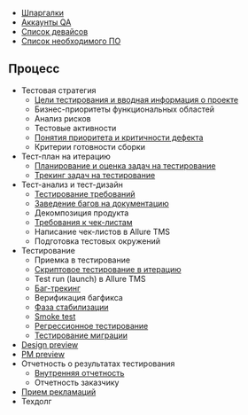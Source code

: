 
- [Шпаргалки](https://github.com/TouchInstinct/Styleguide/tree/master/qa/Cheat%20sheets)
- [Аккаунты QA](passwords.md)
- [Список девайсов](devicesTable.md)
- [Список необходимого ПО](software.md)


## Процесс
- Тестовая стратегия
    - [Цели тестирования и вводная информация о проекте](testGoals.md)
    - Бизнес-приоритеты функциональных областей
    - Анализ рисков
    - Тестовые активности
    - [Понятия приоритета и критичности дефекта](priority&severity.md)
    - Критерии готовности сборки
- Тест-план на итерацию
    - [Планирование и оценка задач на тестирование](qaPlanning.md)
    - [Трекинг задач на тестирование](qaTaskTracking.md)
- Тест-анализ и тест-дизайн
    - [Тестирование требований](analyse.md)
    - [Заведение багов на документацию](bugs_of_documentation.md)
    - Декомпозиция продукта
    - [Требования к чек-листам](checkListGuide.md)
    - Написание чек-листов в Allure TMS
    - Подготовка тестовых окружений
- Тестирование
   - Приемка в тестирование
   - [Скриптовое тестирование в итерацию](howtoworkwithchecklisls.md)
   - Test run (launch) в Allure TMS
   - [Баг-трекинг](bugtrackerRules.md)
   - Верификация багфикса
   - [Фаза стабилизации](stabilization.md)
   - [Smoke test](smokerequirements.md)
   - [Регрессионное тестирование](regression.md)
   - [Тестирование миграции](migrationGuide.md)
- [Design preview](designReview.md)
- [PM preview](releaseCandidatReview.md)
- Отчетность о результатах тестирования
    - [Внутренняя отчетность](report.md)
    - Отчетность заказчику
- [Прием рекламаций](clientsProblems.md)
- Техдолг
